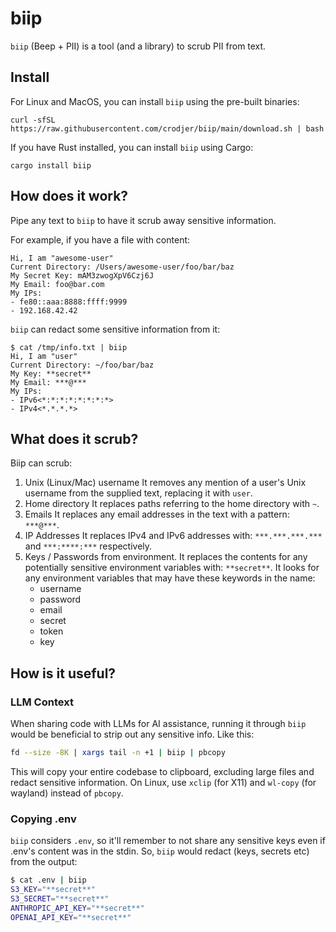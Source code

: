 # biip
`biip` (Beep + PII) is a tool (and a library) to scrub PII from text.

## Install
For Linux and MacOS, you can install `biip` using the pre-built binaries:
```
curl -sfSL https://raw.githubusercontent.com/crodjer/biip/main/download.sh | bash
```

If you have Rust installed, you can install `biip` using Cargo:
```
cargo install biip
```

## How does it work?
Pipe any text to `biip` to have it scrub away sensitive information.

For example, if you have a file with content:
```
Hi, I am "awesome-user"
Current Directory: /Users/awesome-user/foo/bar/baz
My Secret Key: mAM3zwogXpV6Czj6J
My Email: foo@bar.com
My IPs:
- fe80::aaa:8888:ffff:9999
- 192.168.42.42
```

`biip` can redact some sensitive information from it:
```
$ cat /tmp/info.txt | biip
Hi, I am "user"
Current Directory: ~/foo/bar/baz
My Key: **secret**
My Email: ***@***
My IPs:
- IPv6<*:*:*:*:*:*:*:*>
- IPv4<*.*.*.*>
```

## What does it scrub?
Biip can scrub:

 1. Unix (Linux/Mac) username
    It removes any mention of a user's Unix username from the supplied text,
    replacing it with `user`.
 2. Home directory
    It replaces paths referring to the home directory with `~`.
 3. Emails
    It replaces any email addresses in the text with a pattern: `***@***`.
 4. IP Addresses
    It replaces IPv4 and IPv6 addresses with: `***.***.***.***` and
    `***:****:***` respectively.
 5. Keys / Passwords from environment.
    It replaces the contents for any potentially sensitive environment variables
    with: `**secret**`. It looks for any environment variables that may have
    these keywords in the name:
    - username
    - password
    - email
    - secret
    - token
    - key

## How is it useful?

### LLM Context
When sharing code with LLMs for AI assistance, running it through `biip` would
be beneficial to strip out any sensitive info. Like this:

```bash
fd --size -8K | xargs tail -n +1 | biip | pbcopy
```

This will copy your entire codebase to clipboard, excluding large files and
redact sensitive information. On Linux, use `xclip` (for X11) and `wl-copy` (for
wayland) instead of `pbcopy`.

### Copying .env
`biip` considers `.env`, so it'll remember to not share any sensitive keys even
if .env's content was in the stdin.
So, `biip` would redact (keys, secrets etc) from the output:
```sh
$ cat .env | biip
S3_KEY="**secret**"
S3_SECRET="**secret**"
ANTHROPIC_API_KEY="**secret**"
OPENAI_API_KEY="**secret**"
```
